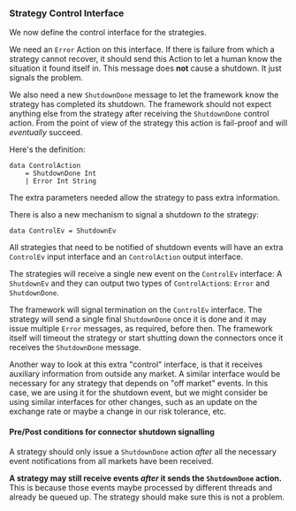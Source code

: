 ### Strategy Control Interface

We now define the control interface for the strategies.

We need an `Error` Action on this interface. If there is failure from which a strategy cannot recover, it should send this Action to let a human know the situation it found itself in. This message does **not** cause a shutdown. It just signals the problem. 

We also need a new `ShutdownDone` message to let the framework know the strategy has completed its shutdown. The framework should not expect anything else from the strategy after receiving the `ShutdownDone` control action. From the point of view of the strategy this action is fail-proof and will *eventually* succeed.

Here's the definition:

```
data ControlAction
    = ShutdownDone Int
    | Error Int String
```

The extra parameters needed allow the strategy to pass extra information.

There is also a new mechanism to signal a shutdown *to* the strategy:

```
data ControlEv = ShutdownEv
```

All strategies that need to be notified of shutdown events will have an extra `ControlEv` input interface and an `ControlAction` output interface.

The strategies will receive a single new event on the `ControlEv` interface: A `ShutdownEv` and they can output two types of `ControlAction`s: `Error` and `ShutdownDone`.

The framework will signal termination on the `ControlEv` interface. The strategy will send a single final `ShutdownDone` once it is done and it may issue multiple `Error` messages, as required, before then. The framework itself will timeout the strategy or start shutting down the connectors once it receives the `ShutdownDone` message.

Another way to look at this extra "control" interface, is that it receives auxiliary information from outside any market. A similar interface would be necessary for any strategy that depends on "off market" events. In this case, we are using it for the shutdown event, but we might consider be using similar interfaces for other changes, such as an update on the exchange rate or maybe a change in our risk tolerance, etc.

#### Pre/Post conditions for connector shutdown signalling

A strategy should only issue a `ShutdownDone` action *after* all the necessary event notifications from all markets have been received.

**A strategy may still receive events _after_ it sends the `ShutdownDone` action.** This is because those events maybe processed by different threads and already be queued up. The strategy should make sure this is not a problem. 

